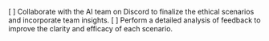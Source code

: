 [ ] Collaborate with the AI team on Discord to finalize the ethical scenarios and incorporate team insights.
[ ] Perform a detailed analysis of feedback to improve the clarity and efficacy of each scenario.